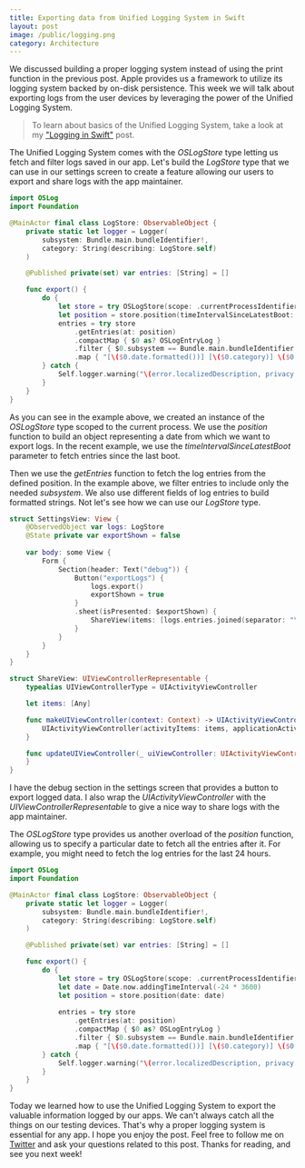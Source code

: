 ```yaml
---
title: Exporting data from Unified Logging System in Swift 
layout: post
image: /public/logging.png
category: Architecture
---
```


We discussed building a proper logging system instead of using the print function in the previous post. Apple provides us a framework to utilize its logging system backed by on-disk persistence. This week we will talk about exporting logs from the user devices by leveraging the power of the Unified Logging System.

> To learn about basics of the Unified Logging System, take a look at my ["Logging in Swift"](/2022/04/06/logging-in-swift/) post.

The Unified Logging System comes with the *OSLogStore* type letting us fetch and filter logs saved in our app. Let's build the *LogStore* type that we can use in our settings screen to create a feature allowing our users to export and share logs with the app maintainer.

```swift
import OSLog
import Foundation

@MainActor final class LogStore: ObservableObject {
    private static let logger = Logger(
        subsystem: Bundle.main.bundleIdentifier!,
        category: String(describing: LogStore.self)
    )

    @Published private(set) var entries: [String] = []

    func export() {
        do {
            let store = try OSLogStore(scope: .currentProcessIdentifier)
            let position = store.position(timeIntervalSinceLatestBoot: 1)
            entries = try store
                .getEntries(at: position)
                .compactMap { $0 as? OSLogEntryLog }
                .filter { $0.subsystem == Bundle.main.bundleIdentifier! }
                .map { "[\($0.date.formatted())] [\($0.category)] \($0.composedMessage)" }
        } catch {
            Self.logger.warning("\(error.localizedDescription, privacy: .public)")
        }
    }
}
```

As you can see in the example above, we created an instance of the *OSLogStore* type scoped to the current process. We use the *position* function to build an object representing a date from which we want to export logs. In the recent example, we use the *timeIntervalSinceLatestBoot* parameter to fetch entries since the last boot. 

Then we use the *getEntries* function to fetch the log entries from the defined position. In the example above, we filter entries to include only the needed *subsystem*. We also use different fields of log entries to build formatted strings. Not let's see how we can use our *LogStore* type.

```swift
struct SettingsView: View {
    @ObservedObject var logs: LogStore
    @State private var exportShown = false
    
    var body: some View {
        Form {
            Section(header: Text("debug")) {
                Button("exportLogs") {
                    logs.export()
                    exportShown = true
                }
                .sheet(isPresented: $exportShown) {
                    ShareView(items: [logs.entries.joined(separator: "\n")])
                }
            }
        }
    }    
}

struct ShareView: UIViewControllerRepresentable {
    typealias UIViewControllerType = UIActivityViewController

    let items: [Any]

    func makeUIViewController(context: Context) -> UIActivityViewController {
        UIActivityViewController(activityItems: items, applicationActivities: nil)
    }

    func updateUIViewController(_ uiViewController: UIActivityViewController, context: Context) {
    }
}
```

I have the debug section in the settings screen that provides a button to export logged data. I also wrap the *UIActivityViewController* with the *UIViewControllerRepresentable* to give a nice way to share logs with the app maintainer.

The *OSLogStore* type provides us another overload of the *position* function, allowing us to specify a particular date to fetch all the entries after it. For example, you might need to fetch the log entries for the last 24 hours.

```swift
import OSLog
import Foundation

@MainActor final class LogStore: ObservableObject {
    private static let logger = Logger(
        subsystem: Bundle.main.bundleIdentifier!,
        category: String(describing: LogStore.self)
    )

    @Published private(set) var entries: [String] = []

    func export() {
        do {
            let store = try OSLogStore(scope: .currentProcessIdentifier)
            let date = Date.now.addingTimeInterval(-24 * 3600)
            let position = store.position(date: date)
            
            entries = try store
                .getEntries(at: position)
                .compactMap { $0 as? OSLogEntryLog }
                .filter { $0.subsystem == Bundle.main.bundleIdentifier! }
                .map { "[\($0.date.formatted())] [\($0.category)] \($0.composedMessage)" }
        } catch {
            Self.logger.warning("\(error.localizedDescription, privacy: .public)")
        }
    }
}
```

Today we learned how to use the Unified Logging System to export the valuable information logged by our apps. We can't always catch all the things on our testing devices. That's why a proper logging system is essential for any app. I hope you enjoy the post. Feel free to follow me on [Twitter](https://twitter.com/mecid) and ask your questions related to this post. Thanks for reading, and see you next week!

